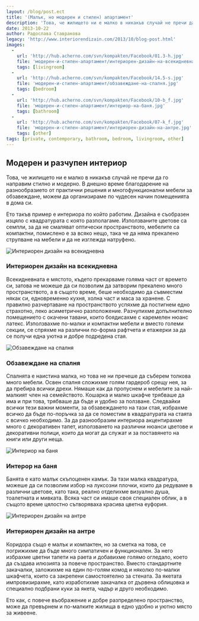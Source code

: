 ```yaml
---
layout: /blog/post.ect
title: '(Малък, но модерен и стилен) апартамент'
description: 'Това, че жилището ни е малко в никакъв случай не пречи да го направим стилно и модерно.Ето такъв пример е интериора по който работим. Дизайна е съобразен изцяло с квадратурата с която разполагаме. Използваните цветове са семпли, за да не смаляват оптически пространството, мебелите са компактни, помислено е за всяко нещо, така че да няма прекалено струпване на мебели и да не изглежда натруфено.'
date: 2013-10-22
author: Радослава Ставракова
legacy: 'http://www.interiorendizain.com/2013/10/blog-post.html'
images:
  -
    url: 'http://hub.acherno.com/svn/kompakten/Facebook/01.3-h.jpg'
    file: 'модерен-и-стилен-апартамент/интериорен-дизайн-на-всекидневна.jpg'
    tags: [livingroom]
  -
    url: 'http://hub.acherno.com/svn/kompakten/Facebook/14.5-s.jpg'
    file: 'модерен-и-стилен-апартамент/обзавеждане-на-спалня.jpg'
    tags: [bedroom]
  -
    url: 'http://hub.acherno.com/svn/kompakten/Facebook/10-b_f.jpg'
    file: 'модерен-и-стилен-апартамент/интериор-на-баня.jpg'
    tags: [bathroom]
  -
    url: 'http://hub.acherno.com/svn/kompakten/Facebook/07-k_f.jpg'
    file: 'модерен-и-стилен-апартамент/интериорен-дизайн-на-антре.jpg'
    tags: [other]
tags: [private, contemporary, bathroom, bedroom, livingroom, other]
---
```

## **Модерен и разчупен** интериор
Това, че жилището ни е малко в никакъв случай не пречи да го направим стилно и модерно. В днешно време благодарение на разнообразието от практични решения и многофункционални мебели за обзавеждане, можем да организираме по чудесен начин помещенията в дома си.

Ето такъв пример е интериора по който работим. Дизайна е съобразен изцяло с квадратурата с която разполагаме. Използваните цветове са семпли, за да не смаляват оптически пространството, мебелите са компактни, помислено е за всяко нещо, така че да няма прекалено струпване на мебели и да не изглежда натруфено.

![Интериорен дизайн на всекидневна](модерен-и-стилен-апартамент/интериорен-дизайн-на-всекидневна.jpg)
### Интериорен дизайн на **всекидневна**

Всекидневната е мястото, където прекарваме голяма част от времето си, затова не можеше да си позволим да затворим прекалено много пространството, а в същото време, беше необходимо да съвместим някак си, едновременно кухня, холна част и маса за хранене. С правилно разчертаване на пространството успяхме да постигнем едно страхотно, леко асиметрично разположение. Разчупихме допълнително помещението с окачени тавани, които боядисахме с каремелен нюанс латекс. Използвахме по-малки и компактни мебели и вместо големи секции, се спряхме на различни по-форма рафтчета и етажерки за да се получи една уютна и добре подредена стая.

![Обзавеждане на спалня](модерен-и-стилен-апартамент/обзавеждане-на-спалня.jpg)
### Обзавеждане на **спалня**

Спалнята е наистина малка, но това не ни пречеше да съберем толкова много мебели. Освен спалня сложихме голям гардероб срещу нея, за да пребира всички дрехи. Нямаше как да пропуснем и мебелите за най-малкият член на семейството. Кошарка и малко шкафче трябваше да има и при това, трябваше да бъде и удобно за ползване. Следвайки всички тези важни моменти, за обзавеждането на тази стая, избрахме всичко да бъде по-поръчка за да се поместим в квадратурата на стаята с всичко необходимо. За да разнообразим интериора акцентирахме много с декоративен тапет, използването на различни нюанси цветове и декоративни полици, които да могат да служат и за поставянето на книги или други неща.

![Интериор на баня](модерен-и-стилен-апартамент/интериор-на-баня.jpg)
### Интерор на **баня**

Банята е като малък скъпоценен камък. За тази малка квадратура, можеше да си позволим избор на луксозни плочки, които да редуваме в различни цветове, като така, реално отделихме визуално душа, тоалетната и мивката. Всяка част си имаше своя специален облик, а в същото време цялостно сътворяваха красива цветна еуфория.

![Интериорен дизайн на антре](модерен-и-стилен-апартамент/интериорен-дизайн-на-антре.jpg)
### Интериорен дизайн на **антре**

Коридора също е малък и компактен, но за сметка на това, се погрижихме да бъде много симпатичен и функционален. За него избрахме цветни тапети на раета и добавихме голямо огледало, което да създава илюзията за повече пространство. Вместо стандартните закачалки, заложихме на един по-голям комод и няколко по-малки шкафчета, които са закрепени самостоятелно за стената. За якетата импровизирахме, като изработихме закачалка от дървена облицовка и специално подбрани куки за якета, чадър и друго необходимо.

Ето как, с повече въображение и добре разпределено пространство, може да превърнем и по-малките жилища в едно удобно и уютно място за живеене.